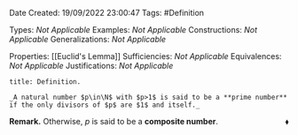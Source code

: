 <div class="topSpace"></div>

Date Created: 19/09/2022 23:00:47
Tags: #Definition

Types: _Not Applicable_
Examples: _Not Applicable_
Constructions: _Not Applicable_
Generalizations: _Not Applicable_

Properties: [[Euclid's Lemma]]
Sufficiencies: _Not Applicable_
Equivalences: _Not Applicable_
Justifications: _Not Applicable_

``` ad-Definition
title: Definition.

_A natural number $p\in\N$ with $p>1$ is said to be a **prime number** if the only divisors of $p$ are $1$ and itself._

```

**Remark.** Otherwise, $p$ is said to be a **composite number**.<span style="float:right;">$\blacklozenge$</span>
